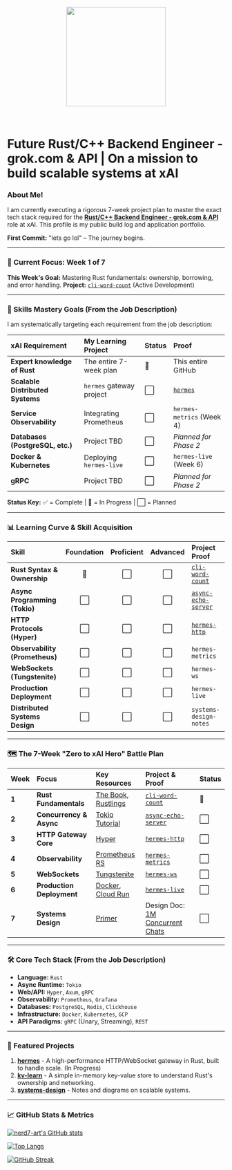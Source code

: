 <p align="center">
  <img src="https://miro.medium.com/max/2048/1*OohqW5DGh9CQS4hLY5FXzA.png" height="230"/>
</p>
<br>



<h1>Future Rust/C++ Backend Engineer - grok.com & API | On a mission to build scalable systems at xAI </h1>



### About Me!

I am currently executing a rigorous 7-week project plan to master the exact tech stack required for the [**Rust/C++ Backend Engineer - grok.com & API**](https://job-boards.greenhouse.io/xai/jobs/4784548007) role at xAI. This profile is my public build log and application portfolio.

**First Commit:** "lets go lol" – The journey begins.



---

### 🎯 Current Focus: Week 1 of 7

**This Week's Goal:** Mastering Rust fundamentals: ownership, borrowing, and error handling.
**Project:** [`cli-word-count`](https://github.com/nerd7-art/cli-word-count) (Active Development)



---

### 🎯 Skills Mastery Goals (From the Job Description)

I am systematically targeting each requirement from the job description:

| xAI Requirement | My Learning Project | Status | Proof |
| :--- | :--- | :--- | :--- |
| **Expert knowledge of Rust** | The entire 7-week plan | 🔄 | This entire GitHub |
| **Scalable Distributed Systems** | `hermes` gateway project | ⬜ | [`hermes`](https://github.com/nerd7-art/hermes) |
| **Service Observability** | Integrating Prometheus | ⬜ | `hermes-metrics` (Week 4) |
| **Databases (PostgreSQL, etc.)** | Project TBD | ⬜ | *Planned for Phase 2* |
| **Docker & Kubernetes** | Deploying `hermes-live` | ⬜ | `hermes-live` (Week 6) |
| **gRPC** | Project TBD | ⬜ | *Planned for Phase 2* |

**Status Key:** ✅ = Complete | 🔄 = In Progress | ⬜ = Planned

---

### 📊 Learning Curve & Skill Acquisition

| Skill | Foundation | Proficient | Advanced | Project Proof |
| :--- | :---: | :---: | :---: | :--- |
| **Rust Syntax & Ownership** | 🔄 | ⬜ | ⬜ | [`cli-word-count`](https://github.com/nerd7-art/cli-word-count) |
| **Async Programming (Tokio)** | ⬜ | ⬜ | ⬜ | [`async-echo-server`](https://github.com/nerd7-art/async-echo-server) |
| **HTTP Protocols (Hyper)** | ⬜ | ⬜ | ⬜ | [`hermes-http`](https://github.com/nerd7-art/hermes-http) |
| **Observability (Prometheus)** | ⬜ | ⬜ | ⬜ | `hermes-metrics` |
| **WebSockets (Tungstenite)** | ⬜ | ⬜ | ⬜ | `hermes-ws` |
| **Production Deployment** | ⬜ | ⬜ | ⬜ | `hermes-live` |
| **Distributed Systems Design** | ⬜ | ⬜ | ⬜ | `systems-design-notes` |

---

### 🗺️ The 7-Week "Zero to xAI Hero" Battle Plan

| Week | Focus | Key Resources | Project & Proof | Status |
| :--- | :--- | :--- | :--- | :--- |
| **1** | **Rust Fundamentals** | [The Book](https://doc.rust-lang.org/book/), [Rustlings](https://github.com/rust-lang/rustlings) | [`cli-word-count`](https://github.com/nerd7-art/cli-word-count) | 🔄 |
| **2** | **Concurrency & Async** | [Tokio Tutorial](https://tokio.rs/tokio/tutorial) | [`async-echo-server`](https://github.com/nerd7-art/async-echo-server) | ⬜ |
| **3** | **HTTP Gateway Core** | [Hyper](https://github.com/hyperium/hyper) | [`hermes-http`](https://github.com/nerd7-art/hermes-http) | ⬜ |
| **4** | **Observability** | [Prometheus RS](https://github.com/tikv/rust-prometheus) | [`hermes-metrics`](https://github.com/nerd7-art/hermes-metrics) | ⬜ |
| **5** | **WebSockets** | [Tungstenite](https://github.com/snapview/tokio-tungstenite) | [`hermes-ws`](https://github.com/nerd7-art/hermes-ws) | ⬜ |
| **6** | **Production Deployment** | [Docker](https://www.docker.com/), [Cloud Run](https://cloud.google.com/run) | [`hermes-live`](https://github.com/nerd7-art/hermes-live) | ⬜ |
| **7** | **Systems Design** | [Primer](https://github.com/donnemartin/system-design-primer) | Design Doc: [1M Concurrent Chats]() | ⬜ |

---

### 🛠️ Core Tech Stack (From the Job Description)

*   **Language:** `Rust`
*   **Async Runtime:** `Tokio`
*   **Web/API:** `Hyper`, `Axum`, `gRPC`
*   **Observability:** `Prometheus`, `Grafana`
*   **Databases:** `PostgreSQL`, `Redis`, `Clickhouse`
*   **Infrastructure:** `Docker`, `Kubernetes`, `GCP`
*   **API Paradigms:** `gRPC` (Unary, Streaming), `REST`

---

### 📌 Featured Projects

1.  **[hermes](https://github.com/nerd7-art/hermes)** - A high-performance HTTP/WebSocket gateway in Rust, built to handle scale. (In Progress)
2.  **[kv-learn](https://github.com/nerd7-art/kv-learn)** - A simple in-memory key-value store to understand Rust's ownership and networking.
3.  **[systems-design](https://github.com/nerd7-art/systems-design)** - Notes and diagrams on scalable systems.

---

### 📈 GitHub Stats & Metrics

[![nerd7-art's GitHub stats](https://github-readme-stats.vercel.app/api?username=nerd7-art&show_icons=true&theme=radical&hide_title=true)](https://github.com/nerd7-art)

[![Top Langs](https://github-readme-stats.vercel.app/api/top-langs/?username=nerd7-art&layout=compact&theme=radical)](https://github.com/nerd7-art)

[![GitHub Streak](https://streak-stats.demolab.com?user=nerd7-art&theme=radical)](https://git.io/streak-stats)

